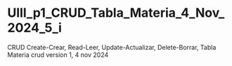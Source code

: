 # Ulll_p1_CRUD_Tabla_Materia_4_Nov_2024_5_i
CRUD Create-Crear, Read-Leer, Update-Actualizar, Delete-Borrar, Tabla Materia
crud version 1, 4 nov 2024
